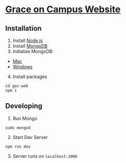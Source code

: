 # [Grace on Campus Website](https://graceoncampus.org)

## Installation

1. Install [Node.js](https://nodejs.org/en/download/)
2. Install [MongoDB](https://www.mongodb.com/download-center?jmp=nav#community)
3. Initialize MongoDB:
 * [Mac](https://docs.mongodb.com/manual/tutorial/install-mongodb-on-os-x/#run-mongodb)
 * [Windows](https://docs.mongodb.com/manual/tutorial/install-mongodb-on-os-x/#run-mongodb)
4. Install packages
```shell
cd goc-web
npm i
```

## Developing
1. Run Mongo
```shell
sudo mongod
```
2. Start Dev Server
```shell
npm run dev
```
3. Server runs on `localhost:3000`
